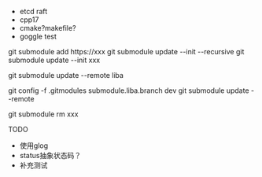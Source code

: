 - etcd raft
- cpp17
- cmake?makefile?
- goggle test

git submodule add https://xxx
git submodule update --init --recursive
git submodule update --init xxx

git submodule update --remote liba

git config -f .gitmodules submodule.liba.branch dev
git submodule update --remote

git submodule rm xxx


TODO
- 使用glog
- status抽象状态码？
- 补充测试


